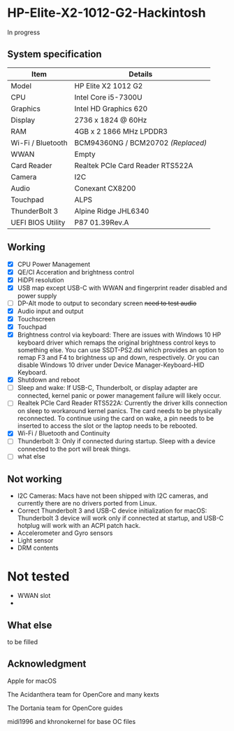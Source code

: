 # HP-Elite-X2-1012-G2-Hackintosh
In progress

## System specification

| Item | Details |
| - | - |
| Model | HP Elite X2 1012 G2 |
| CPU | Intel Core i5-7300U |
| Graphics | Intel HD Graphics 620 |
| Display | 2736 x 1824 @ 60Hz |
| RAM | 4GB x 2 1866 MHz LPDDR3 |
| Wi-Fi / Bluetooth | BCM94360NG / BCM20702 *(Replaced)* |
| WWAN | Empty |
| Card Reader | Realtek PCIe Card Reader RTS522A |
| Camera | I2C |
| Audio | Conexant CX8200 |
| Touchpad | ALPS |
| ThunderBolt 3 | Alpine Ridge JHL6340 |
| UEFI BIOS Utility | P87 01.39Rev.A |

## Working
- [x] CPU Power Management
- [x] QE/CI Acceration and brightness control
- [x] HiDPI resolution
- [x] USB map except USB-C with WWAN and fingerprint reader disabled and power supply
- [ ] DP-Alt mode to output to secondary screen ~~need to test audio~~
- [x] Audio input and output
- [x] Touchscreen
- [x] Touchpad
- [x] Brightness control via keyboard: There are issues with Windows 10 HP keyboard driver which remaps the original brightness control keys to something else. You can use SSDT-PS2.dsl which provides an option to remap F3 and F4 to brightness up and down, respectively. Or you can disable Windows 10 driver under Device Manager-Keyboard-HID Keyboard.
- [x] Shutdown and reboot
- [ ] Sleep and wake: If USB-C, Thunderbolt, or display adapter are connected, kernel panic or power management failure will likely occur.
- [ ] Realtek PCIe Card Reader RTS522A: Currently the driver kills connection on sleep to workaround kernel panics. The card needs to be physically reconnected. To continue using the card on wake, a pin needs to be inserted to access the slot or the laptop needs to be rebooted.
- [x] Wi-Fi / Bluetooth and Continuity
- [ ] Thunderbolt 3: Only if connected during startup. Sleep with a device connected to the port will break things.
- [ ] what else

## Not working
- I2C Cameras: Macs have not been shipped with I2C cameras, and currently there are no drivers ported from Linux.
- Correct Thunderbolt 3 and USB-C device initialization for macOS: Thunderbolt 3 device will work only if connected at startup, and USB-C hotplug will work with an ACPI patch hack.
- Accelerometer and Gyro sensors
- Light sensor
- DRM contents

# Not tested
- WWAN slot
- 

## What else
to be filled

## Acknowledgment

Apple for macOS

The Acidanthera team for OpenCore and many kexts

The Dortania team for OpenCore guides

midi1996 and khronokernel for base OC files
